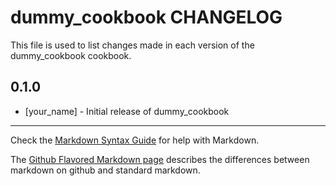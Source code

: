 dummy_cookbook CHANGELOG
========================

This file is used to list changes made in each version of the dummy_cookbook cookbook.

0.1.0
-----
- [your_name] - Initial release of dummy_cookbook

- - -
Check the [Markdown Syntax Guide](http://daringfireball.net/projects/markdown/syntax) for help with Markdown.

The [Github Flavored Markdown page](http://github.github.com/github-flavored-markdown/) describes the differences between markdown on github and standard markdown.
